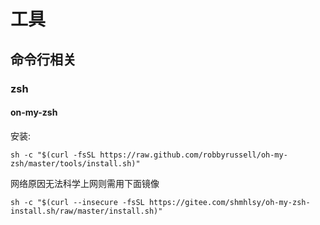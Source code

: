# 工具  

## 命令行相关  

### zsh  

#### on-my-zsh  
安装:  
```
sh -c "$(curl -fsSL https://raw.github.com/robbyrussell/oh-my-zsh/master/tools/install.sh)"
```
网络原因无法科学上网则需用下面镜像  
```
sh -c "$(curl --insecure -fsSL https://gitee.com/shmhlsy/oh-my-zsh-install.sh/raw/master/install.sh)"
```